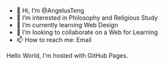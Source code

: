 - 👋 Hi, I’m @AngelusTeng
- 👀 I’m interested in Philosophy and Religious Study
- 🌱 I’m currently learning Web Design
- 💞️ I’m looking to collaborate on a Web for Learning
- 📫 How to reach me: Email

<!---
AngelusTeng/AngelusTeng is a ✨ special ✨ repository because its `README.md` (this file) appears on your GitHub profile.
You can click the Preview link to take a look at your changes.
--->

Hello World, I'm hosted with GitHub Pages.
